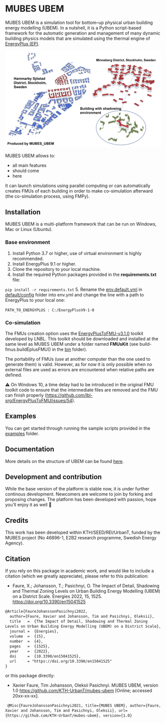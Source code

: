 # MUBES UBEM
MUBES UBEM is a simulation tool for bottom–up physical urban building energy modelling (UBEM). In a nutshell, it is a Python script-based framework for the automatic generation and management of many dynamic building physics models that are simulated using the thermal engine of [EnergyPlus (EP)](https://energyplus.net).

![Minneberg](docs/districts.jpg)

MUBES UBEM allows to:
* all main features
* should come
* here

It can launch simulations using parallel computing or can automatically creates FMUs of each building in order to make co-simulation afterward (the co-simulation process, using FMPy).


## Installation
MUBES UBEM is a multi-platform framework that can be run on Windows, Mac or Linux (Ubuntu).

### Base environment
1. Install Python 3.7 or higher, use of virtual environment is highly recommended. 
2. Install EnergyPlus 9.1 or higher.
3. Clone the repository to your local machine.
4. Install the required Python packages provided in the **requirements.txt** file:

`pip install -r requirements.txt`
5. Rename the [env.default.yml](default/config/env.default.yml) in [default/config](default/config/) folder into env.yml and change the line with a path to EnergyPlus to your local one: 

`PATH_TO_ENERGYPLUS : C:/EnergyPlusV9-1-0`

### Co-simulation 
The FMUs creation option uses the [EnergyPlusToFMU-v3.1.0](https://simulationresearch.lbl.gov/fmu/EnergyPlus/export/userGuide/download.html) toolkit developed by LNBL. This toolkit should be downloaded and installed at the same level as MUBES UBEM under a folder named __FMUsKit__ (see build-fmus.buildEplusFMU() in the [bin](bin) folder).

The portability of FMUs (use at another computer than the one used to generate them) is valid. However, as for now it is only possible when no external files are used as errors are encountered when relative paths are defined.  

⚠️ On Windows 10, a time delay had to be introduced in the original FMU toolkit code to ensure that the intermediate files are removed and the FMU can finish properly (https://github.com/lbl-srg/EnergyPlusToFMU/issues/54).

## Examples
You can get started through running the sample scripts provided in the [examples](examples/examples.md) folder.

## Documentation
More details on the structure of UBEM can be found  [here](docs/documentation.md).

## Development and contribution
While the base version of the platform is stable now, it is under further continous development. Newcomers are welcome to join by forking and proposing changes. The platform has been developed with passion, hope you'll enjoy it as well 🙂

## Credits
This work has been developed within KTH/SEED/REI/UrbanT, funded by the MUBES project (No 46896-1, E2B2 research programme, Swedish Energy Agency).

## Citation
If you rely on this package in academic work, and would like to include a citation (which we greatly appreciate), please refer to this publication:

* Faure, X.; Johansson, T.; Pasichnyi, O. The Impact of Detail, Shadowing and Thermal Zoning Levels on Urban Building Energy Modelling (UBEM) on a District Scale. Energies 2022, 15, 1525. https://doi.org/10.3390/en15041525

```
@Article{FaureJohanssonPasichnyi2022,
  author={Faure, Xavier and Johansson, Tim and Pasichnyi, Oleksii},
  title   =  {The Impact of Detail, Shadowing and Thermal Zoning Levels on Urban Building Energy Modelling (UBEM) on a District Scale},
  journal =  {Energies},
  volume  =  {15},
  number  =  {4},
  pages   =  {1525},
  year    =  {2022},
  doi     =  {10.3390/en15041525},
  url     = "https://doi.org/10.3390/en15041525"
}
```

or this package directly:
* Xavier Faure, Tim Johansson, Oleksii Pasichnyi. MUBES UBEM, version 1.0 https://github.com/KTH-UrbanT/mubes-ubem [Online; accessed 20xx-xx-xx].

```
 @Misc{FaureJohanssonPasichnyi2021, title={MUBES UBEM}, author={Faure, Xavier and Johansson, Tim and Pasichnyi, Oleksii}, url={https://github.com/KTH-UrbanT/mubes-ubem}, version={1.0} 
```